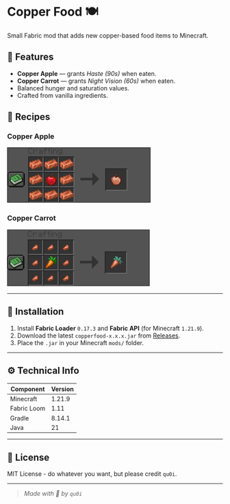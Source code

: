 # Copper Food 🍽️
Small Fabric mod that adds new copper-based food items to Minecraft.

## 🧩 Features
- **Copper Apple** — grants *Haste (90s)* when eaten.
- **Copper Carrot** — grants *Night Vision (60s)* when eaten.
- Balanced hunger and saturation values.
- Crafted from vanilla ingredients.

## 🧪 Recipes
### Copper Apple
![Copper Apple Recipe](media/copper_apple_recipe.png)

### Copper Carrot
![Copper Carrot Recipe](media/copper_carrot_recipe.png)

---

## 🧱 Installation
1. Install **Fabric Loader** `0.17.3` and **Fabric API** (for Minecraft `1.21.9`).
2. Download the latest `copperfood-x.x.x.jar` from [Releases](https://github.com/Qu0i/CopperFood/releases).
3. Place the `.jar` in your Minecraft `mods/` folder.

---

## ⚙️ Technical Info
| Component | Version |
|------------|----------|
| Minecraft | 1.21.9 |
| Fabric Loom | 1.11 |
| Gradle | 8.14.1 |
| Java | 21 |

---

## 📄 License
MIT License - do whatever you want, but please credit `qu0i`.

---

> *Made with 🤍 by `qu0i`*
